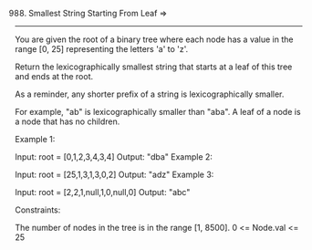 
988. Smallest String Starting From Leaf  =>
---------------------------------------


You are given the root of a binary tree where each node has a value in the range [0, 25] representing the letters 'a' to 'z'.

Return the lexicographically smallest string that starts at a leaf of this tree and ends at the root.

As a reminder, any shorter prefix of a string is lexicographically smaller.

For example, "ab" is lexicographically smaller than "aba".
A leaf of a node is a node that has no children.

 

Example 1:


Input: root = [0,1,2,3,4,3,4]
Output: "dba"
Example 2:


Input: root = [25,1,3,1,3,0,2]
Output: "adz"
Example 3:


Input: root = [2,2,1,null,1,0,null,0]
Output: "abc"
 

Constraints:

The number of nodes in the tree is in the range [1, 8500].
0 <= Node.val <= 25
